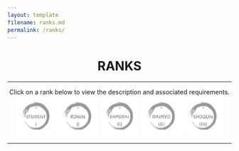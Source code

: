 ```yaml
---
layout: template
filename: ranks.md
permalink: /ranks/
---
```

<center> <h1> RANKS </h1> </center>
<hr>

<center>
Click on a rank below to view the description and associated requirements.
<img id="studentrank" onclick="clickstudent();" src="/OSINTStudentLogo2.svg" width="90" height="90" onmouseover="hover(this);" onmouseout="unhover(this);"  alt="Student"/> 
<img id="roninrank" onclick="clickronin();"   src="/OSINTRONINLogo2.svg" width="90" height="90" alt="Ronin"/>
<img id="samurairank" onclick="clicksamurai();" src="/OSINTSamuraiLogo2.svg" width="90" height="90" alt="Samurai"/>
<img id="daimyorank" onclick="clickdaimyo();" src="/OSINTDaimyoLogo2.svg" width="90" height="90" alt="Daimyo"/>
<img id="shogunrank" onclick="clickshogun();" src="/OSINTShogunLogo2.svg" width="90" height="90" alt="Shogun"/>
</center>
<hr>

<div id="chosenrank"> </div>

<script>
 
function hover(studentrank) {
element.setAttribute('src', '/OSINTStudentLogo.svg');
}

function unhover(studentrank) {
  element.setAttribute('src', '/OSINTStudentLogo2.svg');
}
 
function clickstudent()
 {
  document.getElementById("chosenrank").innerHTML =`STUDENT`
  document.getElementById("studentrank").src = "/OSINTStudentLogo.svg";
  document.getElementById("roninrank").src = "/OSINTRONINLogo2.svg";
  document.getElementById("samurairank").src = "/OSINTSamuraiLogo2.svg";
  document.getElementById("daimyorank").src = "/OSINTDaimyoLogo2.svg";
  document.getElementById("shogunrank").src = "/OSINTShogunLogo2.svg";  
 }
 
 function clickronin()
 {
  document.getElementById("chosenrank").innerHTML =`RONIN`
  document.getElementById("studentrank").src = "/OSINTStudentLogo2.svg";
  document.getElementById("roninrank").src = "/OSINTRONINLogo.svg";
  document.getElementById("samurairank").src = "/OSINTSamuraiLogo2.svg";
  document.getElementById("daimyorank").src = "/OSINTDaimyoLogo2.svg";
  document.getElementById("shogunrank").src = "/OSINTShogunLogo2.svg";
 }
 
 function clicksamurai()
 {
  document.getElementById("chosenrank").innerHTML =`SAMURAI`
  document.getElementById("studentrank").src = "/OSINTStudentLogo2.svg";
  document.getElementById("roninrank").src = "/OSINTRONINLogo2.svg";
  document.getElementById("samurairank").src = "/OSINTSamuraiLogo.svg";
  document.getElementById("daimyorank").src = "/OSINTDaimyoLogo2.svg";
  document.getElementById("shogunrank").src = "/OSINTShogunLogo2.svg";
 }
 
 function clickdaimyo()
 {
  document.getElementById("chosenrank").innerHTML =`DAIMYO`
  document.getElementById("studentrank").src = "/OSINTStudentLogo2.svg";
  document.getElementById("roninrank").src = "/OSINTRONINLogo2.svg";
  document.getElementById("samurairank").src = "/OSINTSamuraiLogo2.svg";
  document.getElementById("daimyorank").src = "/OSINTDaimyoLogo.svg";
  document.getElementById("shogunrank").src = "/OSINTShogunLogo2.svg";
 }
 
 function clickshogun()
 {
  document.getElementById("chosenrank").innerHTML =`SHOGUN`
  document.getElementById("studentrank").src = "/OSINTStudentLogo2.svg";
  document.getElementById("roninrank").src = "/OSINTRONINLogo2.svg";
  document.getElementById("samurairank").src = "/OSINTSamuraiLogo2.svg";
  document.getElementById("daimyorank").src = "/OSINTDaimyoLogo2.svg";
  document.getElementById("shogunrank").src = "/OSINTShogunLogo.svg";
 }
            
</script>
